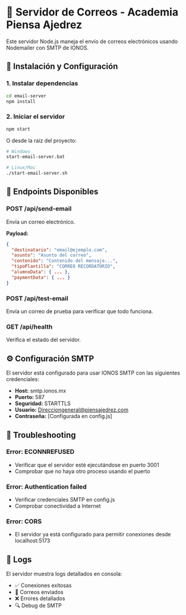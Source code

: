 # 📧 Servidor de Correos - Academia Piensa Ajedrez

Este servidor Node.js maneja el envío de correos electrónicos usando Nodemailer con SMTP de IONOS.

## 🚀 Instalación y Configuración

### 1. Instalar dependencias

```bash
cd email-server
npm install
```

### 2. Iniciar el servidor

```bash
npm start
```

O desde la raíz del proyecto:

```bash
# Windows
start-email-server.bat

# Linux/Mac
./start-email-server.sh
```

## 📡 Endpoints Disponibles

### POST /api/send-email

Envía un correo electrónico.

**Payload:**

```json
{
  "destinatario": "email@ejemplo.com",
  "asunto": "Asunto del correo",
  "contenido": "Contenido del mensaje...",
  "tipoPlantilla": "CORREO RECORDATORIO",
  "alumnoData": { ... },
  "paymentData": { ... }
}
```

### POST /api/test-email

Envía un correo de prueba para verificar que todo funciona.

### GET /api/health

Verifica el estado del servidor.

## ⚙️ Configuración SMTP

El servidor está configurado para usar IONOS SMTP con las siguientes credenciales:

- **Host:** smtp.ionos.mx
- **Puerto:** 587
- **Seguridad:** STARTTLS
- **Usuario:** Direcciongeneral@piensajedrez.com
- **Contraseña:** [Configurada en config.js]

## 🔧 Troubleshooting

### Error: ECONNREFUSED

- Verificar que el servidor esté ejecutándose en puerto 3001
- Comprobar que no haya otro proceso usando el puerto

### Error: Authentication failed

- Verificar credenciales SMTP en config.js
- Comprobar conectividad a Internet

### Error: CORS

- El servidor ya está configurado para permitir conexiones desde localhost:5173

## 📝 Logs

El servidor muestra logs detallados en consola:

- ✅ Conexiones exitosas
- 📧 Correos enviados
- ❌ Errores detallados
- 🔍 Debug de SMTP






